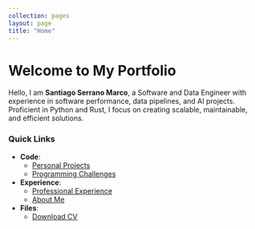 ```yaml
---
collection: pages
layout: page
title: "Home"
---
```


# Welcome to My Portfolio

Hello, I am **Santiago Serrano Marco**, a Software and Data Engineer with experience in software performance, data pipelines, and AI projects. Proficient in Python and Rust, I focus on creating scalable, maintainable, and efficient solutions.

### Quick Links

- **Code**:
  - [Personal Projects](Projects/README.md)
  - [Programming Challenges](Challenges/README.md)
- **Experience**:
  - [Professional Experience](Pages/professional_experience.md)
  - [About Me](Pages/about_me.md)
- **Files**:
  - [Download CV](assets/Downloads/CV.pdf)


